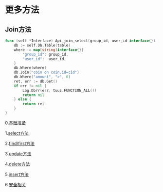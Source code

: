 # 更多方法

## Join方法
```go
func (self *Interface) Api_join_select(group_id, user_id interface{}) []gorose.Data {
	db := self.Db.Table(table)
	where := map[string]interface{}{
		"group_id": group_id,
		"user_id":  user_id,
	}
	db.Where(where)
	db.Join("coin on coin.id=cid")
	db.Where("amount", ">", 0)
	ret, err := db.Get()
	if err != nil {
		Log.Dbrr(err, tuuz.FUNCTION_ALL())
		return nil
	} else {
		return ret
	}
}
```


0.[基础准备](./base.md)

1.[select方法](./select.md)

2.[find/first方法](./find.md)

3.[update方法](./update.md)

4.[delete方法](./delete.md)

5.[insert方法](./insert.md)

6.[安全相关](./security.md)
